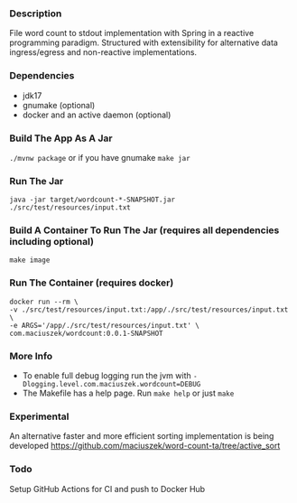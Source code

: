 ### Description

File word count to stdout implementation with Spring in a reactive programming paradigm. Structured with extensibility for alternative data ingress/egress and non-reactive implementations.

### Dependencies
* jdk17
* gnumake (optional)
* docker and an active daemon (optional)

### Build The App As A Jar
`./mvnw package`
or if you have gnumake
`make jar`

### Run The Jar
`java -jar target/wordcount-*-SNAPSHOT.jar ./src/test/resources/input.txt`

### Build A Container To Run The Jar (requires all dependencies including optional)
`make image`

### Run The Container (requires docker)
```
docker run --rm \
-v ./src/test/resources/input.txt:/app/./src/test/resources/input.txt \
-e ARGS='/app/./src/test/resources/input.txt' \
com.maciuszek/wordcount:0.0.1-SNAPSHOT
```

### More Info
* To enable full debug logging run the jvm with `-Dlogging.level.com.maciuszek.wordcount=DEBUG`
* The Makefile has a help page. Run `make help` or just `make`

### Experimental
An alternative faster and more efficient sorting implementation is being developed https://github.com/maciuszek/word-count-ta/tree/active_sort 

### Todo
Setup GitHub Actions for CI and push to Docker Hub
